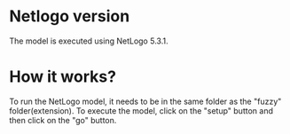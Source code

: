 # Netlogo version 
The model is executed using NetLogo 5.3.1.
# How it works?
To run the NetLogo model, it needs to be in the same folder as the "fuzzy" folder(extension).
To execute the model, click on the "setup" button and then click on the "go" button.

